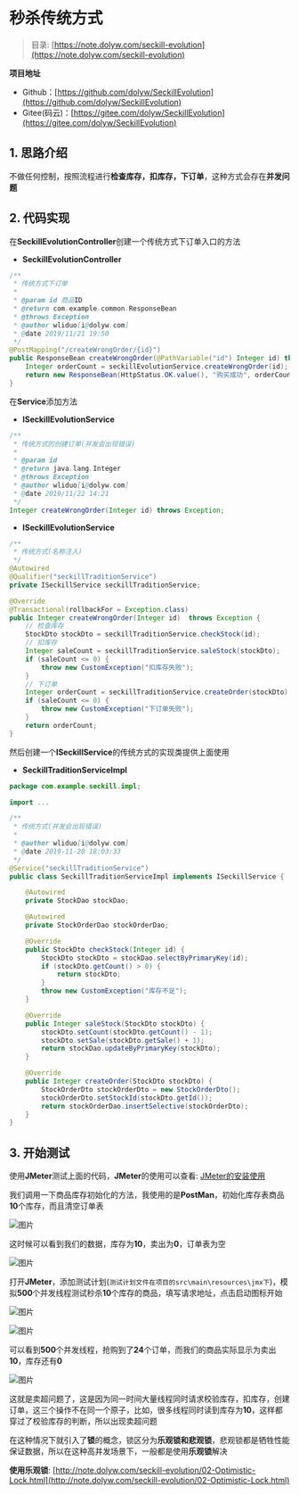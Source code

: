# 秒杀传统方式

> 目录: [https://note.dolyw.com/seckill-evolution](https://note.dolyw.com/seckill-evolution)

**项目地址**

* Github：[https://github.com/dolyw/SeckillEvolution](https://github.com/dolyw/SeckillEvolution)
* Gitee(码云)：[https://gitee.com/dolyw/SeckillEvolution](https://gitee.com/dolyw/SeckillEvolution)

## 1. 思路介绍

不做任何控制，按照流程进行**检查库存，扣库存，下订单**，这种方式会存在**并发问题**

## 2. 代码实现

在**SeckillEvolutionController**创建一个传统方式下订单入口的方法

* **SeckillEvolutionController**

```java
/**
 * 传统方式下订单
 * 
 * @param id 商品ID
 * @return com.example.common.ResponseBean
 * @throws Exception
 * @author wliduo[i@dolyw.com]
 * @date 2019/11/21 19:50
 */
@PostMapping("/createWrongOrder/{id}")
public ResponseBean createWrongOrder(@PathVariable("id") Integer id) throws Exception {
    Integer orderCount = seckillEvolutionService.createWrongOrder(id);
    return new ResponseBean(HttpStatus.OK.value(), "购买成功", orderCount);
}
```

在**Service**添加方法

* **ISeckillEvolutionService**

```java
/**
 * 传统方式的创建订单(并发会出现错误)
 * 
 * @param id
 * @return java.lang.Integer
 * @throws Exception
 * @author wliduo[i@dolyw.com]
 * @date 2019/11/22 14:21
 */
Integer createWrongOrder(Integer id) throws Exception;
```

* **ISeckillEvolutionService**

```java
/**
 * 传统方式(名称注入)
 */
@Autowired
@Qualifier("seckillTraditionService")
private ISeckillService seckillTraditionService;

@Override
@Transactional(rollbackFor = Exception.class)
public Integer createWrongOrder(Integer id)  throws Exception {
    // 检查库存
    StockDto stockDto = seckillTraditionService.checkStock(id);
    // 扣库存
    Integer saleCount = seckillTraditionService.saleStock(stockDto);
    if (saleCount <= 0) {
        throw new CustomException("扣库存失败");
    }
    // 下订单
    Integer orderCount = seckillTraditionService.createOrder(stockDto);
    if (saleCount <= 0) {
        throw new CustomException("下订单失败");
    }
    return orderCount;
}
```

然后创建一个**ISeckillService**的传统方式的实现类提供上面使用

* **SeckillTraditionServiceImpl**

```java
package com.example.seckill.impl;

import ...

/**
 * 传统方式(并发会出现错误)
 *
 * @author wliduo[i@dolyw.com]
 * @date 2019-11-20 18:03:33
 */
@Service("seckillTraditionService")
public class SeckillTraditionServiceImpl implements ISeckillService {

    @Autowired
    private StockDao stockDao;

    @Autowired
    private StockOrderDao stockOrderDao;

    @Override
    public StockDto checkStock(Integer id) {
        StockDto stockDto = stockDao.selectByPrimaryKey(id);
        if (stockDto.getCount() > 0) {
            return stockDto;
        }
        throw new CustomException("库存不足");
    }

    @Override
    public Integer saleStock(StockDto stockDto) {
        stockDto.setCount(stockDto.getCount() - 1);
        stockDto.setSale(stockDto.getSale() + 1);
        return stockDao.updateByPrimaryKey(stockDto);
    }

    @Override
    public Integer createOrder(StockDto stockDto) {
        StockOrderDto stockOrderDto = new StockOrderDto();
        stockOrderDto.setStockId(stockDto.getId());
        return stockOrderDao.insertSelective(stockOrderDto);
    }
}
```

## 3. 开始测试

使用**JMeter**测试上面的代码，**JMeter**的使用可以查看: [JMeter的安装使用](http://note.dolyw.com/command/06-JMeter-Install.html)

我们调用一下商品库存初始化的方法，我使用的是**PostMan**，初始化库存表商品**10**个库存，而且清空订单表

![图片](https://cdn.jsdelivr.net/gh/wliduo/CDN@master/2019/11/20191122001.png)

这时候可以看到我们的数据，库存为**10**，卖出为**0**，订单表为空

![图片](https://cdn.jsdelivr.net/gh/wliduo/CDN@master/2019/11/20191123001.png)

打开**JMeter**，添加测试计划(`测试计划文件在项目的src\main\resources\jmx下`)，模拟**500**个并发线程测试秒杀**10**个库存的商品，填写请求地址，点击启动图标开始

![图片](https://cdn.jsdelivr.net/gh/wliduo/CDN@master/2019/11/20191122003.png)

![图片](https://cdn.jsdelivr.net/gh/wliduo/CDN@master/2019/11/20191122004.png)

可以看到**500**个并发线程，抢购到了**24**个订单，而我们的商品实际显示为卖出**10**，库存还有**0**

![图片](https://cdn.jsdelivr.net/gh/wliduo/CDN@master/2019/11/20191123002.png)

这就是卖超问题了，这是因为同一时间大量线程同时请求校验库存，扣库存，创建订单，这三个操作不在同一个原子，比如，很多线程同时读到库存为**10**，这样都穿过了校验库存的判断，所以出现卖超问题

在这种情况下就引入了**锁**的概念，锁区分为**乐观锁和悲观锁**，悲观锁都是牺牲性能保证数据，所以在这种高并发场景下，一般都是使用**乐观锁**解决

**使用乐观锁**: [http://note.dolyw.com/seckill-evolution/02-Optimistic-Lock.html](http://note.dolyw.com/seckill-evolution/02-Optimistic-Lock.html)
